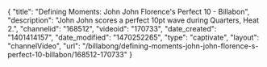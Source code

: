 {
    "title": "Defining Moments: John John Florence's Perfect 10 - Billabon",
    "description": "John John scores a perfect 10pt wave during Quarters, Heat 2.",
    "channelid": "168512",
    "videoid": "170733",
    "date_created": "1401414157",
    "date_modified": "1470252265",
    "type": "captivate",
    "layout": "channelVideo",
    "url": "\/billabong\/defining-moments-john-john-florence-s-perfect-10-billabon\/168512-170733"
}